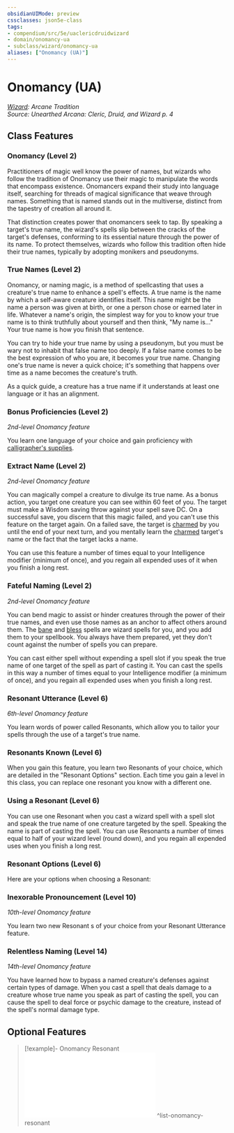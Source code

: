 ```yaml
---
obsidianUIMode: preview
cssclasses: json5e-class
tags:
- compendium/src/5e/uaclericdruidwizard
- domain/onomancy-ua
- subclass/wizard/onomancy-ua
aliases: ["Onomancy (UA)"]
---
```

# Onomancy (UA)
*[Wizard](wizard.md): Arcane Tradition*  
*Source: Unearthed Arcana: Cleric, Druid, and Wizard p. 4*  


## Class Features

### Onomancy (Level 2)

Practitioners of magic well know the power of names, but wizards who follow the tradition of Onomancy use their magic to manipulate the words that encompass existence. Onomancers expand their study into language itself, searching for threads of magical significance that weave through names. Something that is named stands out in the multiverse, distinct from the tapestry of creation all around it.

That distinction creates power that onomancers seek to tap. By speaking a target's true name, the wizard's spells slip between the cracks of the target's defenses, conforming to its essential nature through the power of its name. To protect themselves, wizards who follow this tradition often hide their true names, typically by adopting monikers and pseudonyms.

### True Names (Level 2)

Onomancy, or naming magic, is a method of spellcasting that uses a creature's true name to enhance a spell's effects. A true name is the name by which a self-aware creature identifies itself. This name might be the name a person was given at birth, or one a person chose or earned later in life. Whatever a name's origin, the simplest way for you to know your true name is to think truthfully about yourself and then think, "My name is..." Your true name is how you finish that sentence.

You can try to hide your true name by using a pseudonym, but you must be wary not to inhabit that false name too deeply. If a false name comes to be the best expression of who you are, it becomes your true name. Changing one's true name is never a quick choice; it's something that happens over time as a name becomes the creature's truth.

As a quick guide, a creature has a true name if it understands at least one language or it has an alignment.

### Bonus Proficiencies (Level 2)

*2nd-level Onomancy feature*

You learn one language of your choice and gain proficiency with [calligrapher's supplies](/Systems/5e/items/calligraphers-supplies.md).

### Extract Name (Level 2)

*2nd-level Onomancy feature*

You can magically compel a creature to divulge its true name. As a bonus action, you target one creature you can see within 60 feet of you. The target must make a Wisdom saving throw against your spell save DC. On a successful save, you discern that this magic failed, and you can't use this feature on the target again. On a failed save, the target is [charmed](/Systems/5e/rules/conditions.md#charmed) by you until the end of your next turn, and you mentally learn the [charmed](/Systems/5e/rules/conditions.md#charmed) target's name or the fact that the target lacks a name.

You can use this feature a number of times equal to your Intelligence modifier (minimum of once), and you regain all expended uses of it when you finish a long rest.

### Fateful Naming (Level 2)

*2nd-level Onomancy feature*

You can bend magic to assist or hinder creatures through the power of their true names, and even use those names as an anchor to affect others around them. The [bane](/Systems/5e/spells/bane.md) and [bless](/Systems/5e/spells/bless.md) spells are wizard spells for you, and you add them to your spellbook. You always have them prepared, yet they don't count against the number of spells you can prepare.

You can cast either spell without expending a spell slot if you speak the true name of one target of the spell as part of casting it. You can cast the spells in this way a number of times equal to your Intelligence modifier (a minimum of once), and you regain all expended uses when you finish a long rest.

### Resonant Utterance (Level 6)

*6th-level Onomancy feature*

You learn words of power called Resonants, which allow you to tailor your spells through the use of a target's true name.

### Resonants Known (Level 6)

When you gain this feature, you learn two Resonants of your choice, which are detailed in the "Resonant Options" section. Each time you gain a level in this class, you can replace one resonant you know with a different one.

### Using a Resonant (Level 6)

You can use one Resonant when you cast a wizard spell with a spell slot and speak the true name of one creature targeted by the spell. Speaking the name is part of casting the spell. You can use Resonants a number of times equal to half of your wizard level (round down), and you regain all expended uses when you finish a long rest.

### Resonant Options (Level 6)

Here are your options when choosing a Resonant:

### Inexorable Pronouncement (Level 10)

*10th-level Onomancy feature*

You learn two new Resonant s of your choice from your Resonant Utterance feature.

### Relentless Naming (Level 14)

*14th-level Onomancy feature*

You have learned how to bypass a named creature's defenses against certain types of damage. When you cast a spell that deals damage to a creature whose true name you speak as part of casting the spell, you can cause the spell to deal force or psychic damage to the creature, instead of the spell's normal damage type.

## Optional Features

> [!example]- Onomancy Resonant
> ![Onomancy Resonant](/Systems/5e/optional-features/list-onomancy-resonant-uaclericdruidwizard.md#Onomancy%20Resonant)
^list-onomancy-resonant